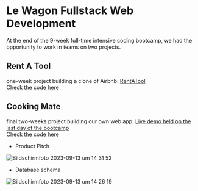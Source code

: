 # Le Wagon Fullstack Web Development

At the end of the 9-week full-time intensive coding bootcamp, we had the opportunity to work in teams on two projects.

## Rent A Tool
one-week project building a clone of Airbnb:
[RentATool](https://airbnb-mdarbois-2df6fe8522d7.herokuapp.com)  
[Check the code here](https://github.com/mdarbois/Rent-a-tool)  

## Cooking Mate
final two-weeks project building our own web app.
[Live demo held on the last day of the bootcamp](https://drive.google.com/file/d/19O-I6B4D3ZWEYhcGOHJWdPo-Jce5Beez/view?t=54m55s)  
[Check the code here](https://github.com/mdarbois/LeWagon-Fullstack/tree/main/CookingMate) 

- Product Pitch

![Bildschirmfoto 2023-09-13 um 14 31 52](https://github.com/mdarbois/LeWagon-Fullstack/assets/119587916/5c646479-1516-4f13-aa97-9fed7008d664)

- Database schema

![Bildschirmfoto 2023-09-13 um 14 26 19](https://github.com/mdarbois/LeWagon-Fullstack/assets/119587916/95ed4743-3212-400f-9be4-6b1c3c0b42ec)
